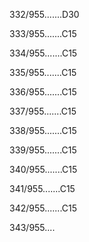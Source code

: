 332/955.......D30 


333/955.......C15 


334/955.......C15 


335/955.......C15 


336/955.......C15 


337/955.......C15 


338/955.......C15 


339/955.......C15 


340/955.......C15 


341/955.......C15 


342/955.......C15 


343/955.... 

